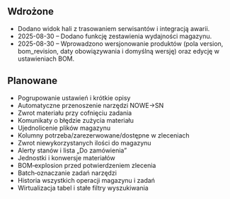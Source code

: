 ## Wdrożone
- Dodano widok hali z trasowaniem serwisantów i integracją awarii.
- 2025-08-30 – Dodano funkcję zestawienia wydajności magazynu.
- 2025-08-30 – Wprowadzono wersjonowanie produktów (pola version, bom_revision,
  daty obowiązywania i domyślną wersję) oraz edycję w ustawieniach BOM.

## Planowane
- Pogrupowanie ustawień i krótkie opisy
- Automatyczne przenoszenie narzędzi NOWE→SN
- Zwrot materiału przy cofnięciu zadania
- Komunikaty o błędzie zużycia materiału
- Ujednolicenie plików magazynu
- Kolumny potrzeba/zarezerwowane/dostępne w zleceniach
- Zwrot niewykorzystanych ilości do magazynu
- Alerty stanów i lista „Do zamówienia”
- Jednostki i konwersje materiałów
- BOM‑explosion przed potwierdzeniem zlecenia
- Batch‑oznaczanie zadań narzędzi
- Historia wszystkich operacji magazynu i zadań
- Wirtualizacja tabel i stałe filtry wyszukiwania
